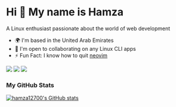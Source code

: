 # Hi 👋 My name is Hamza

A Linux enthusiast passionate about the world of web development

- 🌍 I'm based in the United Arab Emirates
- 🤝 I'm open to collaborating on any Linux CLI apps
- ⚡ Fun Fact: I know how to quit [neovim](https://github.com/neovim/neovim)

<a href="https://www.github.com/hamza12700" target="_blank" rel="noreferrer"><img
src="https://img.shields.io/github/followers/hamza12700?logo=github&color=0891b2&labelColor=1c1917" /></a> <a href="https://www.x.com/Hamza_Rash1d" target="_blank" rel="noreferrer"><img src="https://img.shields.io/twitter/follow/Hamza_Rash1d" /></a> <a href="https://discord.com/users/hamza12700"><img
src="https://img.shields.io/badge/%40hamza12700-discord?logo=discord&labelColor=white&color=white" /></a>

### My GitHub Stats

<a href="http://www.github.com/hamza12700"><img src="https://github-readme-stats.vercel.app/api?username=hamza12700&show_icons=true&bg_color=24273a&text_color=cad3f5&icon_color=c6a0f6&title_color=8bd5ca" alt="hamza12700's GitHub stats" /></a>
